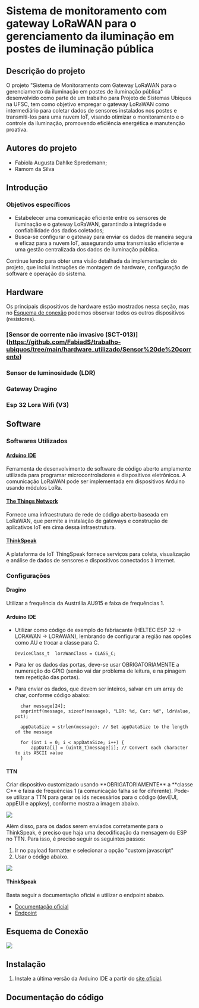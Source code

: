 # Sistema de monitoramento com gateway LoRaWAN para o gerenciamento da iluminação em postes de iluminação pública

## Descrição do projeto
O projeto "Sistema de Monitoramento com Gateway LoRaWAN para o gerenciamento da iluminação em postes de iluminação pública" desenvolvido como parte de um trabalho para Projeto de Sistemas Ubiquos na UFSC, tem como objetivo empregar o gateway LoRaWAN como intermediário para coletar dados de sensores instalados nos postes e transmiti-los para uma nuvem IoT, visando otimizar o monitoramento e o controle da iluminação, promovendo eficiência energética e manutenção proativa.

## Autores do projeto
* Fabiola Augusta Dahlke Spredemann;
* Ramom da Silva

## Introdução

### Objetivos específicos
* Estabelecer uma comunicação eficiente entre os sensores de iluminação e o gateway LoRaWAN, garantindo a integridade e confiabilidade dos dados coletados;
* Busca-se configurar o gateway para enviar os dados de maneira segura e eficaz para a nuvem IoT, assegurando uma transmissão eficiente e uma gestão centralizada dos dados de iluminação pública.

Continue lendo para obter uma visão detalhada da implementação do projeto, que inclui instruções de montagem de hardware, configuração de software e operação do sistema.

## Hardware
Os principais dispositivos de hardware estão mostrados nessa seção, mas no [Esquema de conexão](#esquema-de-conexão) podemos observar todos os outros dispositivos (resistores).

### [Sensor de corrente não invasivo (SCT-013)] (https://github.com/FabiadS/trabalho-ubiquos/tree/main/hardware_utilizado/Sensor%20de%20corrente)

### Sensor de luminosidade (LDR)


### Gateway Dragino

### Esp 32 Lora Wifi (V3)

## Software

### Softwares Utilizados

#### [Arduino IDE](https://www.arduino.cc/en/software)
Ferramenta de desenvolvimento de software de código aberto amplamente utilizada para programar microcontroladores e dispositivos eletrônicos. A comunicação LoRaWAN pode ser implementada em dispositivos Arduino usando módulos LoRa.

#### [The Things Network](https://www.thethingsnetwork.org/)

Fornece uma infraestrutura de rede de código aberto baseada em LoRaWAN, que permite a instalação de gateways e construção de aplicativos IoT em cima dessa infraestrutura.

#### [ThinkSpeak](https://thingspeak.com/)
A plataforma de IoT ThingSpeak fornece serviços para coleta, visualização e análise de dados de sensores e dispositivos conectados à internet.


### Configurações

#### Dragino
<p>Utilizar a frequência da Austrália AU915 e faixa de frequências 1.</p>

#### Arduino IDE
- Utilizar como código de exemplo do fabriacante (HELTEC ESP 32 → LORAWAN → LORAWAN), lembrando de configurar a região nas opções como AU e trocar a classe para C.

    ```DeviceClass_t  loraWanClass = CLASS_C;```

- Para ler os dados das portas, deve-se usar OBRIGATORIAMENTE a numeração do GPIO (senão vai dar problema de leitura, e na pinagem tem repetição das portas).

- Para enviar os dados, que devem ser inteiros, salvar em um array de char, conforme código abaixo:
  ```
    char message[24];
    snprintf(message, sizeof(message), "LDR: %d, Cur: %d", ldrValue, pot);

    appDataSize = strlen(message); // Set appDataSize to the length of the message

    for (int i = 0; i < appDataSize; i++) {
        appData[i] = (uint8_t)message[i]; // Convert each character to its ASCII value
    }

#### TTN
<p>Criar dispositivo customizado usando **OBRIGATORIAMENTE** a **classe C** e faixa de frequências 1 (a comunicação falha se for diferente). Pode-se utilizar a TTN para gerar os ids necessários para o código (devEUI, appEUI e appkey), conforme mostra a imagem abaixo. </p>
<img src="software_config/configuracao_TTN.png">

Além disso, para os dados serem enviados corretamente para o ThinkSpeak, é preciso que haja uma decodificação da mensagem do ESP no TTN. Para isso, é preciso seguir os seguintes passos:
1. Ir no payload formatter e selecionar a opção "custom javascript"
2. Usar o código abaixo.
<img src="software_config/configuracao_TTN_2.png">

#### ThinkSpeak
Basta seguir a documentação oficial e utilizar o endpoint abaixo.

- [Documentação oficial](https://www.thethingsindustries.com/docs/integrations/cloud-integrations/thingspeak/)
- [Endpoint](https://api.thingspeak.com/things_network/v3/update)



## Esquema de Conexão
<img src="hardware_utilizado/esquema_conexao.jpg">

## Instalação
1. Instale a última versão da Arduino IDE a partir do [site oficial](https://www.arduino.cc/en/software).

## Documentação do código





 
